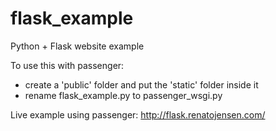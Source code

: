 # flask_example
Python + Flask website example

To use this with passenger:
- create a 'public' folder and put the 'static' folder inside it
- rename flask_example.py to passenger_wsgi.py

Live example using passenger:
http://flask.renatojensen.com/